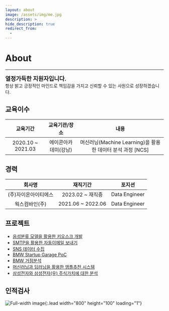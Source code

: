 ```yaml
---
layout: about
image: /assets/img/me.jpg
description: >
hide_description: true
redirect_from:
  -
---
```



# About

<!--author-->

* * *

<left>
<span style=
"font-size:130%;
font-weight:bold">
열정가득한 지원자입니다.<br>
</span>
<span style="font-size:100%;font-weight:">
항상 밝고 긍정적인 마인드로 책임감을 가지고 신뢰할 수 있는 사원으로 성장하겠습니다.
</span>
</left>

## 교육이수

| 교육기간             | 교육기관/장소         | 내용                                                     |
|:-------------------:|:--------------------:|:--------------------------------------------------------:|
| 2020.10 ~ 2021.03   | 에이콘아카데미(강남)   | 머신러닝(Machine Learning)을 활용한 데이터 분석 과정 [NCS]  |

## 경력
| 회사명                    | 재직기간                 | 포지션           |
|:------------------------:|:--------------------:|:-------------------:|
| (주)자이온아이티에스       | 2023.02 ~ 재직중     | Data Engineer        |
| 웍스컴바인(주)            | 2021.06 ~ 2022.06   | Data Engineer        |

## 프로젝트
- [음성분류 모델을 활용한 키오스크 개발](https://kmingx.github.io/project/2022-11-19-%EC%9D%8C%EC%84%B1%EB%B6%84%EB%A5%98%EB%AA%A8%EB%8D%B8%EC%9D%84-%ED%99%9C%EC%9A%A9%ED%95%9C-%ED%82%A4%EC%98%A4%EC%8A%A4%ED%81%AC-%EC%84%9C%EB%B9%84%EC%8A%A4/)
- [SMTP을 활용한 자동이메일 보내기](https://kmingx.github.io/project/2022-02-20-%EC%97%85%EB%AC%B4-%ED%94%84%EB%A1%9C%EC%84%B8%EC%8A%A4-%EC%9E%90%EB%8F%99%ED%99%94-%ED%94%84%EB%A1%9C%EA%B7%B8%EB%9E%A8-%EA%B0%9C%EB%B0%9C/)
- [SNS 데이터 수집](https://kmingx.github.io/project/2022-01-20-SNS%EB%8D%B0%EC%9D%B4%ED%84%B0%EC%88%98%EC%A7%91/)
- [BMW Startup Garage PoC](https://kmingx.github.io/project/2021-09-01-BMW-Garage-Startup/)
- [BMW 거점분석](https://kmingx.github.io/project/2021-06-15-BMW-%EC%8B%A0%EA%B7%9C-%EA%B1%B0%EC%A0%90-%EB%B6%84%EC%84%9D/)
- [머신러닝과 딥러닝을 활용한 앰플추천 시스템](https://kmingx.github.io/project/2021-02-20-%EB%A8%B8%EC%8B%A0%EB%9F%AC%EB%8B%9D%EA%B3%BC-%EB%94%A5%EB%9F%AC%EB%8B%9D%EC%9D%84-%ED%99%9C%EC%9A%A9%ED%95%9C-%EC%95%B0%ED%94%8C%EC%B6%94%EC%B2%9C-%EC%8B%9C%EC%8A%A4%ED%85%9C/)
- [삼성전자와 삼성전자(우) 주식가치에 대한 분석](https://kmingx.github.io/project/2020-12-21-%EC%82%BC%EC%84%B1%EC%A0%84%EC%9E%90%EC%99%80-%EC%82%BC%EC%84%B1%EC%A0%84%EC%9E%90(%EC%9A%B0)-%EC%A3%BC%EC%8B%9D%EA%B0%80%EC%B9%98%EC%97%90-%EB%8C%80%ED%95%9C-%EB%B6%84%EC%84%9D/)







## 인적검사
![Full-width image](../assets/img/personality.PNG){:.lead width="800" height="100" loading="1"}